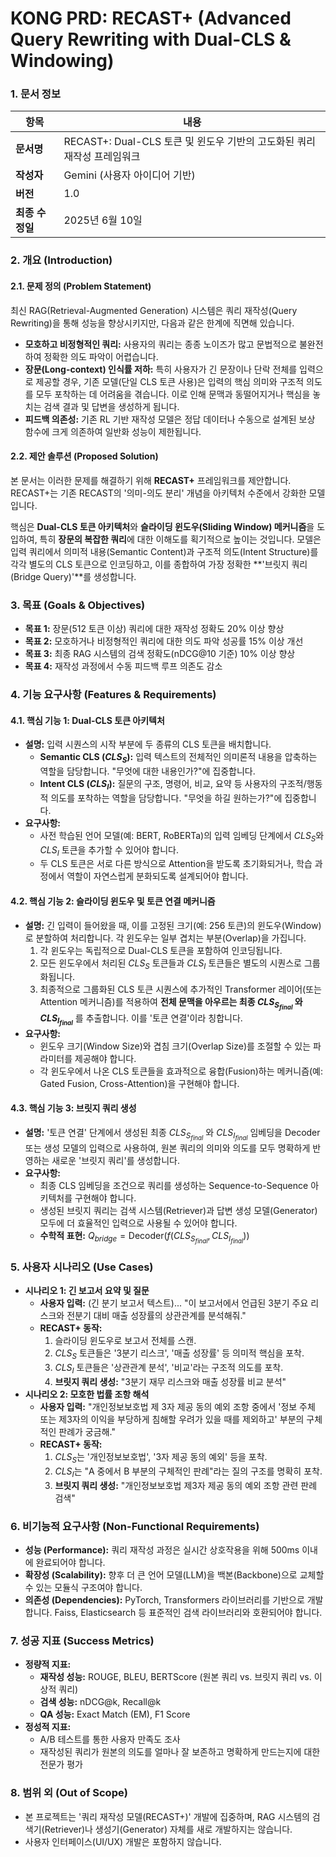 # KONG PRD: RECAST+ (Advanced Query Rewriting with Dual-CLS & Windowing)

### 1. 문서 정보

| 항목 | 내용 |
| --- | --- |
| **문서명** | RECAST+: Dual-CLS 토큰 및 윈도우 기반의 고도화된 쿼리 재작성 프레임워크 |
| **작성자** | Gemini (사용자 아이디어 기반) |
| **버전** | 1.0 |
| **최종 수정일** | 2025년 6월 10일 |

### 2. 개요 (Introduction)

#### 2.1. 문제 정의 (Problem Statement)

최신 RAG(Retrieval-Augmented Generation) 시스템은 쿼리 재작성(Query Rewriting)을 통해 성능을 향상시키지만, 다음과 같은 한계에 직면해 있습니다.

* **모호하고 비정형적인 쿼리:** 사용자의 쿼리는 종종 노이즈가 많고 문법적으로 불완전하여 정확한 의도 파악이 어렵습니다.
* **장문(Long-context) 인식률 저하:** 특히 사용자가 긴 문장이나 단락 전체를 입력으로 제공할 경우, 기존 모델(단일 CLS 토큰 사용)은 입력의 핵심 의미와 구조적 의도를 모두 포착하는 데 어려움을 겪습니다. 이로 인해 문맥과 동떨어지거나 핵심을 놓치는 검색 결과 및 답변을 생성하게 됩니다.
* **피드백 의존성:** 기존 RL 기반 재작성 모델은 정답 데이터나 수동으로 설계된 보상 함수에 크게 의존하여 일반화 성능이 제한됩니다.

#### 2.2. 제안 솔루션 (Proposed Solution)

본 문서는 이러한 문제를 해결하기 위해 **RECAST+** 프레임워크를 제안합니다. RECAST+는 기존 RECAST의 '의미-의도 분리' 개념을 아키텍처 수준에서 강화한 모델입니다.

핵심은 **Dual-CLS 토큰 아키텍처**와 **슬라이딩 윈도우(Sliding Window) 메커니즘**을 도입하여, 특히 **장문의 복잡한 쿼리**에 대한 이해도를 획기적으로 높이는 것입니다. 모델은 입력 쿼리에서 의미적 내용(Semantic Content)과 구조적 의도(Intent Structure)를 각각 별도의 CLS 토큰으로 인코딩하고, 이를 종합하여 가장 정확한 **'브릿지 쿼리(Bridge Query)'**를 생성합니다.

### 3. 목표 (Goals & Objectives)

* **목표 1:** 장문(512 토큰 이상) 쿼리에 대한 재작성 정확도 20% 이상 향상
* **목표 2:** 모호하거나 비정형적인 쿼리에 대한 의도 파악 성공률 15% 이상 개선
* **목표 3:** 최종 RAG 시스템의 검색 정확도(nDCG@10 기준) 10% 이상 향상
* **목표 4:** 재작성 과정에서 수동 피드백 루프 의존도 감소

### 4. 기능 요구사항 (Features & Requirements)

#### 4.1. **핵심 기능 1: Dual-CLS 토큰 아키텍처**
* **설명:** 입력 시퀀스의 시작 부분에 두 종류의 CLS 토큰을 배치합니다.
    * **Semantic CLS ($CLS_S$):** 입력 텍스트의 전체적인 의미론적 내용을 압축하는 역할을 담당합니다. "무엇에 대한 내용인가?"에 집중합니다.
    * **Intent CLS ($CLS_I$):** 질문의 구조, 명령어, 비교, 요약 등 사용자의 구조적/행동적 의도를 포착하는 역할을 담당합니다. "무엇을 하길 원하는가?"에 집중합니다.
* **요구사항:**
    * 사전 학습된 언어 모델(예: BERT, RoBERTa)의 입력 임베딩 단계에서 $CLS_S$와 $CLS_I$ 토큰을 추가할 수 있어야 합니다.
    * 두 CLS 토큰은 서로 다른 방식으로 Attention을 받도록 초기화되거나, 학습 과정에서 역할이 자연스럽게 분화되도록 설계되어야 합니다.

#### 4.2. **핵심 기능 2: 슬라이딩 윈도우 및 토큰 연결 메커니즘**
* **설명:** 긴 입력이 들어왔을 때, 이를 고정된 크기(예: 256 토큰)의 윈도우(Window)로 분할하여 처리합니다. 각 윈도우는 일부 겹치는 부분(Overlap)을 가집니다.
    1.  각 윈도우는 독립적으로 Dual-CLS 토큰을 포함하여 인코딩됩니다.
    2.  모든 윈도우에서 처리된 $CLS_S$ 토큰들과 $CLS_I$ 토큰들은 별도의 시퀀스로 그룹화됩니다.
    3.  최종적으로 그룹화된 CLS 토큰 시퀀스에 추가적인 Transformer 레이어(또는 Attention 메커니즘)를 적용하여 **전체 문맥을 아우르는 최종 $CLS_{S_{final}}$ 와 $CLS_{I_{final}}$** 를 추출합니다. 이를 '토큰 연결'이라 칭합니다.
* **요구사항:**
    * 윈도우 크기(Window Size)와 겹침 크기(Overlap Size)를 조절할 수 있는 파라미터를 제공해야 합니다.
    * 각 윈도우에서 나온 CLS 토큰들을 효과적으로 융합(Fusion)하는 메커니즘(예: Gated Fusion, Cross-Attention)을 구현해야 합니다.

#### 4.3. **핵심 기능 3: 브릿지 쿼리 생성**
* **설명:** '토큰 연결' 단계에서 생성된 최종 $CLS_{S_{final}}$ 와 $CLS_{I_{final}}$ 임베딩을 Decoder 또는 생성 모델의 입력으로 사용하여, 원본 쿼리의 의미와 의도를 모두 명확하게 반영하는 새로운 '브릿지 쿼리'를 생성합니다.
* **요구사항:**
    * 최종 CLS 임베딩을 조건으로 쿼리를 생성하는 Sequence-to-Sequence 아키텍처를 구현해야 합니다.
    * 생성된 브릿지 쿼리는 검색 시스템(Retriever)과 답변 생성 모델(Generator) 모두에 더 효율적인 입력으로 사용될 수 있어야 합니다.
    * **수학적 표현:**
        $Q_{bridge} = \text{Decoder}(f(CLS_{S_{final}}, CLS_{I_{final}}))$

### 5. 사용자 시나리오 (Use Cases)

* **시나리오 1: 긴 보고서 요약 및 질문**
    * **사용자 입력:** (긴 분기 보고서 텍스트)... "이 보고서에서 언급된 3분기 주요 리스크와 전분기 대비 매출 성장률의 상관관계를 분석해줘."
    * **RECAST+ 동작:**
        1.  슬라이딩 윈도우로 보고서 전체를 스캔.
        2.  $CLS_S$ 토큰들은 '3분기 리스크', '매출 성장률' 등 의미적 핵심을 포착.
        3.  $CLS_I$ 토큰들은 '상관관계 분석', '비교'라는 구조적 의도를 포착.
        4.  **브릿지 쿼리 생성:** "3분기 재무 리스크와 매출 성장률 비교 분석"
* **시나리오 2: 모호한 법률 조항 해석**
    * **사용자 입력:** "개인정보보호법 제 3자 제공 동의 예외 조항 중에서 '정보 주체 또는 제3자의 이익을 부당하게 침해할 우려가 있을 때를 제외하고' 부분의 구체적인 판례가 궁금해."
    * **RECAST+ 동작:**
        1.  $CLS_S$는 '개인정보보호법', '3자 제공 동의 예외' 등을 포착.
        2.  $CLS_I$는 "A 중에서 B 부분의 구체적인 판례"라는 질의 구조를 명확히 포착.
        3.  **브릿지 쿼리 생성:** "개인정보보호법 제3자 제공 동의 예외 조항 관련 판례 검색"

### 6. 비기능적 요구사항 (Non-Functional Requirements)

* **성능 (Performance):** 쿼리 재작성 과정은 실시간 상호작용을 위해 500ms 이내에 완료되어야 합니다.
* **확장성 (Scalability):** 향후 더 큰 언어 모델(LLM)을 백본(Backbone)으로 교체할 수 있는 모듈식 구조여야 합니다.
* **의존성 (Dependencies):** PyTorch, Transformers 라이브러리를 기반으로 개발합니다. Faiss, Elasticsearch 등 표준적인 검색 라이브러리와 호환되어야 합니다.

### 7. 성공 지표 (Success Metrics)

* **정량적 지표:**
    * **재작성 성능:** ROUGE, BLEU, BERTScore (원본 쿼리 vs. 브릿지 쿼리 vs. 이상적 쿼리)
    * **검색 성능:** nDCG@k, Recall@k
    * **QA 성능:** Exact Match (EM), F1 Score
* **정성적 지표:**
    * A/B 테스트를 통한 사용자 만족도 조사
    * 재작성된 쿼리가 원본의 의도를 얼마나 잘 보존하고 명확하게 만드는지에 대한 전문가 평가

### 8. 범위 외 (Out of Scope)

* 본 프로젝트는 '쿼리 재작성 모델(RECAST+)' 개발에 집중하며, RAG 시스템의 검색기(Retriever)나 생성기(Generator) 자체를 새로 개발하지는 않습니다.
* 사용자 인터페이스(UI/UX) 개발은 포함하지 않습니다.
